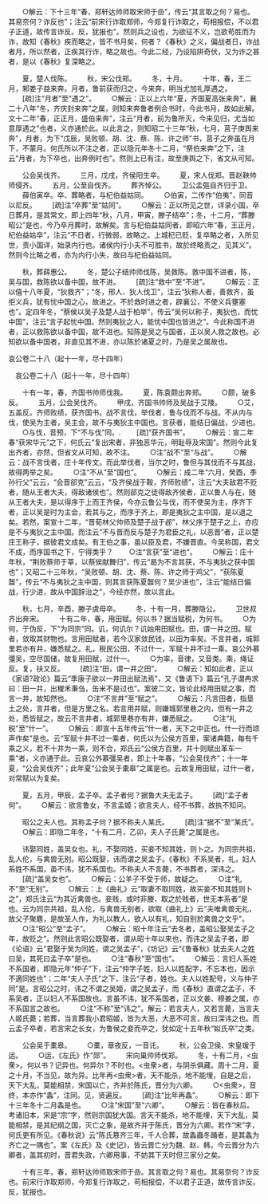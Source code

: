 <!-- { "loadSidebar": true } -->
　　○解云：下十三年“春，郑轩达帅师取宋师于嵒”，传云“其言取之何？易也。其易奈何？诈反也”；注云“前宋行诈取郑师，今郑复行诈取之，苟相报偿，不以君子正道，故传言诈反。反，犹报也”。然则兵之设也，为欲征不义，岂欲苟胜而为诈，故知《春秋》疾而略之，皆不书月矣，何者？《春秋》之义，偏战者日，诈战者月，所以然者，正疾其行诈，略之故也。今此二经，乃设陷阱奇伏，又为诈之甚者，是以《春秋》复深略之。

　　夏，楚人伐陈。
　　秋，宋公伐郑。
　　冬，十月。
　　十年，春，王二月，邾娄子益来奔。月者，鲁前获而归之，今来奔，明当尤加礼厚遇之。
　　[疏]注“月者”至“遇之”。
　　○解云：正以上六年“夏，齐国夏高张来奔”，襄二十八年“冬，齐庆封来奔”之属，则知来奔鲁者例合书时，今此书月，故如此解。文十二年“春，正正月，盛伯来奔”，注云“月者，前为鲁所灭，今来见归，尤当如意厚遇之”也者，义亦通於此。以此言之，则知昭二十三年“秋，七月，莒子庚舆来奔”，月者，为下“戊辰，吴败顿、胡、沈、蔡、陈、许之师”书，莒子之奔虽在月下，不蒙月。何氏所以不注之者，正以隐元年冬十二月，“祭伯来奔”之下，注云“月者，为下卒也，出奔例时也”。然则上已有注，故至庚舆之下，省文从可知。

　　公会吴伐齐。
　　三月，戊戌，齐侯阳生卒。
　　夏，宋人伐郑。晋赵鞅帅师侵齐。
　　五月，公至自伐齐。
　　葬齐悼公。
　　卫公孟彄自齐归于卫。
　　薛伯寅卒。卒、葬略者，与杞伯益姑同。
　　○伯寅，二传作“伯夷”，同音以尼反。
　　[疏]注“卒葬”至“姑同”。
　　○解云：正以所见之世，详录小国，卒日葬月，是其常文，即上四年“秋，八月，甲寅，滕子结卒”；冬，十二月，“葬滕昭公”是也，今乃卒月葬时，故解矣。言与杞伯益姑同者，即昭六年“春，王正月，杞伯益姑卒”，注云“不日者，行微弱，故略之。上城杞已贬，复卒略之者，入所见世，责小国详，始录内行也。诸侯内行小夫不可胜书，故於终略责之，见其义”。然则今比略之者，亦为内行小失，故曰与杞伯益姑同。

　　秋，葬薛惠公。
　　冬，楚公子结帅师伐陈，吴救陈。救中国不进者，陈，吴与国，救陈欲以备中国，故不进。
　　[疏]注“救中”至“不进”。
　　○解云：正以僖十八年夏，“狄救齐”；“冬，邢人、狄人伐卫”，注云“狄称人者，善救齐，虽拒义兵，犹有忧中国之心，故进之。不於救时进之者，辟襄公，不使义兵壅塞也”。定四年冬，“蔡侯以吴子及楚人战于柏举”，传云“吴何以称子，夷狄也，而忧中国”，注云“言子起忧中国。然则夷狄之人，能忧中国也皆进之”。今此称国不进者，正以救陈欲以备中国，故不进也。知陈是吴之与国者，正以吴人救之故也。必知欲以备中国者，非直见其不进，亦以陈於诸夏之时，乃是吴之属故也。

哀公卷二十八（起十一年，尽十四年）

　哀公卷二十八（起十一年，尽十四年）

　　十有一年，春，齐国书帅师伐我。
　　夏，陈袁颇出奔郑。
　　○颇，破多反。
　　五月，公会吴伐齐。
　　甲戌，齐国书帅师及吴战于艾陵。
　　○艾，五盖反。齐师败绩，获齐国书。战不言伐，举伐者，鲁与伐而不与战。不从内与伐，使吴为主者，吴主会，故不与夷狄主中国也。言获者，能结日偏战，少进也。
　　○与伐，音预，下“不与伐”同。.
　　[疏]“获齐国书”。
　　○解云：宣二年春“获宋华元”之下，何氏云“复出宋者，非独恶华元，明耻辱及宋国”。然则今此复出齐者，亦然，但省文从可知，故不注。
　　○注“战不”至“与战”。
　　○解云：战不言伐者，庄十年传文。而此举伐者，当尔之时，鲁但与其伐而不与其战，故得两举之矣。
　　○注“不从”至“国也”。
　　○解云：成二年“六月，癸酉，季孙行父”云云，“会晋郤克”云云，“及齐侯战于鞍，齐师败绩”，注云“大夫敌君不贬者，随从王者大夫，得敌诸侯也”。然则郤克之徒得敌齐侯者，正以鲁人与在，随从王者大夫，是以得序于上而王齐侯，今亦云鲁公与伐，而不使吴为主，序齐下者，正以吴是时为主会，若其与之，而序于齐上，即是夷狄之主中国，是以退之矣。若然，案宣十二年，“晋荀林父帅师及楚子战于邲”，林父序于楚子之上，亦应是不与夷狄之主中国。而注云“不与晋而反与楚子为君臣之礼，以恶晋”者，正以楚庄王称子，据彼君文成矣。有王伯之事，虽以臣及君，不嫌晋直。今吴称国，君文不成，而序国书之下，宁得类乎？
　　○注“言获”至“进也”。
　　○解云：庄十年秋，“荆败蔡师于莘，以蔡侯献舞归”，传云“曷为不言其获，不与夷狄之获中国也”；又昭二十三年秋，“吴败顿、胡、沈、蔡、陈、许之师于鸡父”，“获陈夏齧”，传云“不与夷狄之主中国，则其言获陈夏齧何？吴少进也”，注云“能结日偏战，行少进，故从中国辞治之”，今经亦然，故以言此。

　　秋，七月，辛酉，滕子虞母卒。
　　冬，十有一月，葬滕隐公。
　　卫世叔齐出奔宋。
　　十有二年，春，用田赋。何以书？据当赋税，为何书。
　　○为何，于伪反，下“为同宗”同。讥，何讥尔？讥始用田赋也。田，谓一井之田。赋者，敛取其财物也。言用田赋者，若今汉家敛民钱，以田为率矣。不言井者，城郭里若亦有井，嫌悉赋之。礼，税民公田，不过什一，军赋十井不过一乘。哀公外慕彊吴，空尽国储，故复用田赋，过什一。
　　○为率，音律，又音类。乘，绳证反。复，扶又反。
　　[疏]注“田，谓一井之田”。
　　○解云：知如此者，正以《家语?政论》篇云“季康子欲以一井田出赋法焉”，又《鲁语下》篇云“孔子谓冉求曰：田一井，出稯禾秉刍，缶米不是过也”。案彼二文，皆论此经用田赋之事，而言一井，故知然也。
　　○注“不言井”至“赋之”。
　　○解云：凡言田者，指垦土之处，言井者，但是方里之名。若言用井赋，则嫌城郭里巷之内，但有一井之处，悉皆赋之，故云不言井者，城郭里巷亦有井，嫌悉赋之。
　　○注“礼税”至“什一”。
　　○解云：即宣十五年传云“什一者，天下之中正也。什一行而颂声作矣”是也。云“军赋十井不过一乘者，何氏以为公侯方百里，案诸典籍，每有千乘之义，若不十井为一乘，则不合，郑氏云“公侯方百里，井十则赋出革车一乘”者，义亦通于此。云哀公外慕彊吴者，即上十年春，“公会吴伐齐”；十一年夏，“公会吴伐齐”；此年夏“公会吴于橐皋”之属是也。云故复用田赋，过什一者，对常赋以为复矣。

　　夏，五月，甲辰，孟子卒。孟子者何？据鲁大夫无孟子。
　　[疏]“孟子者何”。
　　○解云：欲言鲁女，不言孟姬；欲言夫人，经不书葬，故执不知问。

　　昭公之夫人也。其称孟子何？据不称夫人某氏。
　　[疏]注“据不”至“某氏”。
　　○解云：即隐二年冬，“十有二月，乙卯，夫人子氏薨”之属是也。

　　讳娶同姓，盖吴女也。礼，不娶同姓，买妾不知其姓，则卜之。为同宗共祖，乱人伦，与禽兽无别。昭公既娶，讳而谓之吴孟子。《春秋》不系吴者，礼，妇人系姓不系国，虽不讳，犹不系国也。不称夫人不言薨，不书葬者，深讳之。
　　[疏]“盖吴女也”。
　　○解云：公羊子不受于师，故疑之。
　　○注“礼不”至“无别”。
　　○解云：上《曲礼》云“取妻不取同姓，故买妾不知其姓则卜之”，郑氏注云“为其近禽兽也。妾贱，或时非媵，取之於贱者，世无本系者”是也。云为同宗共祖，乱人伦，与禽兽无别者，欲取《曲礼上》云“夫唯禽兽无礼，故父子聚麀，是故圣人作，为礼以教人，欲人以有礼，知自别於禽兽之文乎”。
　　○注“昭公”至“孟子”。
　　○解云：昭十年注云“去冬者，盖昭公娶吴孟子之年，故贬之”。然则此言昭公既娶者，谓从昭十年以来也，而讳之吴孟子者，即《论语》云“君娶于吴为同姓，谓之吴孟子”，《坊记》云“《鲁春秋》犹去夫人之姓曰吴，其死曰孟子卒”是也。
　　○注“春秋”至“国也”。
　　○解云：言妇人系姓不系国者，即隐元年“仲子”下，注云“仲字子姓，妇人以姓配字，不忘本也，因示不適同姓也”；二年“夫人子氏”之下，注云“子者，姓也。夫人以姓配号，义与仲子同”是。言昭公之时，讳之不谓之吴姬，谓之吴孟子，而《春秋》直谓之孟子，不系吴者，正以妇人不系国故也。言虽不讳，犹不系国者，正以文姜、穆姜之属，亦不系国言之故也。
　　○注“不称”至“讳之”。解云：若言夫人，又若言薨，当言夫人姬氏薨；若葬，当言葬我小君昭姬，皆为大恶，大恶不可言，故曰深讳之也。而云孟子卒者，若言宋之长女，为鲁侯之妾而卒之，犹如定十五年秋“姒氏卒”之类。

　　公会吴于橐皋。
　　○橐，章夜反，一音讬。
　　秋，公会卫侯、宋皇瑗于运。
　　○运，《左氏》作“郧”。
　　宋向巢帅师伐郑。
　　冬，十有二月，<虫衆>。何以书？记异也。何异尔？不时也。<虫衆>者，与阴杀俱藏。周十二月，夏之十月，不当见，故为异。比年再<虫衆>者，天不能杀，地不能埋，自是之后，天下大乱，莫能相禁，宋国以亡，齐并於陈氏，晋分为六卿。
　　○<虫衆>，音终，本亦作“螽”，注同。见，贤遍反。
　　[疏]注“比年再螽”。
　　○解云：即下十三年冬十二月螽是也。
　　○注“宋国”至“六卿”。
　　○解云：皆在春秋后。考诸旧本，宋是“宗”字，然则宗国犹大国。言天不能杀，地不能埋，天下大乱，莫能相禁，是其纪纲之国，灭亡之象，是故齐并于陈氏，晋分为六卿。若作“宋”字，何氏更有所见。《春秋说》云“陈氏篡齐三年，千人合葬，故螽蟲冬踊者，是其螽为齐亡之一隅也”。案《左氏》及《史记》，皆云晋亡分为魏、赵、韩，今云晋分为六卿者，盖其初时，晋君失政，六卿用事，不妨其下灭时但三家分之矣。

　　十有三年，春，郑轩达帅师取宋师于嵒。其言取之何？易也。其易奈何？诈反也。前宋行诈取郑师，今郑复行诈取之，苟相报偿，不以君子正道，故传言诈反。反，犹报也。
